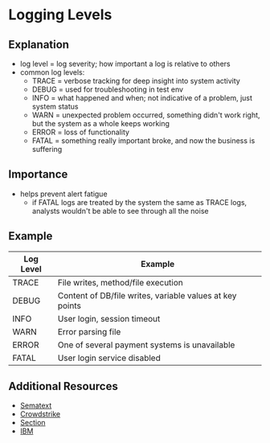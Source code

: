 # Logging Levels

## Explanation

- log level = log severity; how important a log is relative to others
- common log levels:
    - TRACE = verbose tracking for deep insight into system activity
    - DEBUG = used for troubleshooting in test env
    - INFO = what happened and when; not indicative of a problem, just system status
    - WARN = unexpected problem occurred, something didn't work right, but the system as a whole keeps working 
    - ERROR = loss of functionality
    - FATAL = something really important broke, and now the business is suffering

## Importance

- helps prevent alert fatigue
    - if FATAL logs are treated by the system the same as TRACE logs, analysts wouldn't be able to see through all the noise

## Example

| Log Level | Example |
| --------- | ------- |
| TRACE | File writes, method/file execution |
| DEBUG | Content of DB/file writes, variable values at key points |
| INFO | User login, session timeout |
| WARN | Error parsing file | 
| ERROR | One of several payment systems is unavailable |
| FATAL | User login service disabled |

## Additional Resources

- [Sematext](https://sematext.com/blog/logging-levels/)
- [Crowdstrike](https://www.crowdstrike.com/cybersecurity-101/observability/logging-levels/)
- [Section](https://www.section.io/engineering-education/how-to-choose-levels-of-logging/)
- [IBM](https://www.ibm.com/docs/en/cognos-analytics/10.2.2?topic=SSEP7J_10.2.2/com.ibm.swg.ba.cognos.ug_rtm_wb.10.2.2.doc/c_n30e74.html)